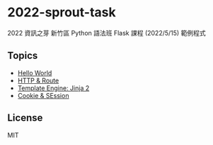 # 2022-sprout-task

2022 資訊之芽 新竹區 Python 語法班 Flask 課程 (2022/5/15) 範例程式

## Topics
- [Hello World](helloworld/)
- [HTTP & Route](http-route/)
- [Template Engine: Jinja 2](jinja-template/)
- [Cookie & SEssion](cookie-session/)

## License
MIT